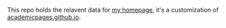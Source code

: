 This repo holds the relavent data for [my homepage](https://hangz.me), it's a customization of [academicpages.github.io](https://github.com/academicpages/academicpages.github.io).